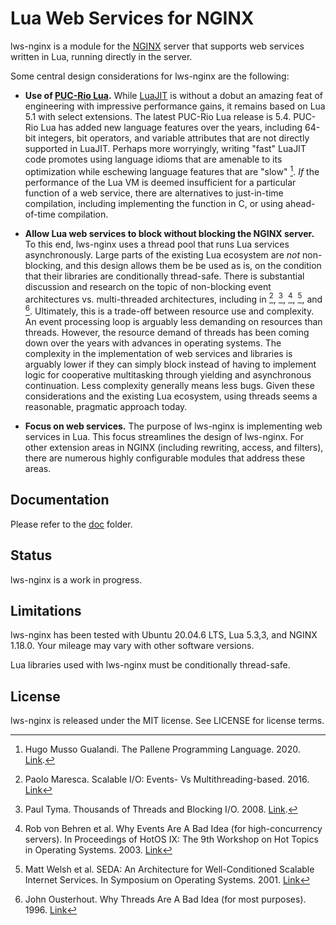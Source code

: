 # Lua Web Services for NGINX

lws-nginx is a module for the [NGINX](https://nginx.org/) server that supports web services written
in Lua, running directly in the server.

Some central design considerations for lws-nginx are the following:

- **Use of [PUC-Rio Lua](https://www.lua.org/).** While [LuaJIT](https://luajit.org/) is without
a dobut an amazing feat of engineering with impressive performance gains, it remains based on
Lua 5.1 with select extensions. The latest PUC-Rio Lua release is 5.4. PUC-Rio Lua has added
new language features over the years, including 64-bit integers, bit operators, and variable
attributes that are not directly supported in LuaJIT. Perhaps more worryingly, writing "fast"
LuaJIT code promotes using language idioms that are amenable to its optimization while
eschewing language features that are "slow" [^1]. *If* the performance of the Lua VM is deemed
insufficient for a particular function of a web service, there are alternatives to just-in-time
compilation, including implementing the function in C, or using ahead-of-time compilation.

- **Allow Lua web services to block without blocking the NGINX server.** To this end, lws-nginx
uses a thread pool that runs Lua services asynchronously. Large parts of the existing Lua
ecosystem are *not* non-blocking, and this design allows them be be used as is, on the condition
that their libraries are conditionally thread-safe. There is substantial discussion and research
on the topic of non-blocking event architectures vs. multi-threaded architectures, including in
[^2], [^3], [^4], [^5], and [^6]. Ultimately, this is a trade-off between resource use and
complexity. An event processing loop is arguably less demanding on resources than threads.
However, the resource demand of threads has been coming down over the years with advances
in operating systems. The complexity in the implementation of web services and libraries is
arguably lower if they can simply block instead of having to implement logic for cooperative
multitasking through yielding and asynchronous continuation. Less complexity generally means
less bugs. Given these considerations and the existing Lua ecosystem, using threads seems a
reasonable, pragmatic approach today.

- **Focus on web services.** The purpose of lws-nginx is implementing web services in Lua. This
focus streamlines the design of lws-nginx. For other extension areas in NGINX (including
rewriting, access, and filters), there are numerous highly configurable modules that address
these areas.


## Documentation

Please refer to the [doc](doc) folder.


## Status

lws-nginx is a work in progress.


## Limitations

lws-nginx has been tested with Ubuntu 20.04.6 LTS, Lua 5.3,3, and NGINX 1.18.0. Your mileage
may vary with other software versions.

Lua libraries used with lws-nginx must be conditionally thread-safe.


## License

lws-nginx is released under the MIT license. See LICENSE for license terms.

[^1]: Hugo Musso Gualandi. The Pallene Programming Language. 2020.
[Link](http://www.lua.inf.puc-rio.br/publications/2020-HugoGualandi-phd-thesis.pdf).

[^2]: Paolo Maresca. Scalable I/O: Events- Vs Multithreading-based. 2016.
[Link](https://thetechsolo.wordpress.com/2016/02/29/scalable-io-events-vs-multithreading-based/)

[^3]: Paul Tyma. Thousands of Threads and Blocking I/O. 2008.
[Link](https://silo.tips/download/thousands-of-threads-and-blocking-i-o).

[^4]: Rob von Behren et al. Why Events Are A Bad Idea (for high-concurrency servers). In
Proceedings of HotOS IX: The 9th Workshop on Hot Topics in Operating Systems. 2003.
[Link](https://www.usenix.org/legacy/events/hotos03/tech/full_papers/vonbehren/vonbehren.pdf)

[^5]: Matt Welsh et al. SEDA: An Architecture for Well-Conditioned Scalable Internet Services.
In Symposium on Operating Systems. 2001. [Link](http://www.sosp.org/2001/papers/welsh.pdf)

[^6]: John Ousterhout. Why Threads Are A Bad Idea (for most purposes). 1996.
[Link](https://web.stanford.edu/~ouster/cgi-bin/papers/threads.pdf)
